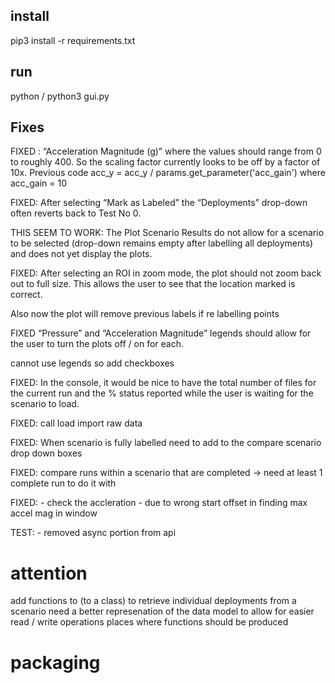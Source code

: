 ## install
pip3 install -r requirements.txt

## run
python / python3 gui.py

## Fixes


FIXED : “Acceleration Magnitude (g)” where the values should range from 0 to roughly 400. So the scaling factor currently looks to be off by a factor of 10x.
Previous code acc_y = acc_y / params.get_parameter('acc_gain') where acc_gain = 10

FIXED: After selecting “Mark as Labeled” the “Deployments” drop-down often reverts back to Test No 0.

THIS SEEM TO WORK: The Plot Scenario Results do not allow for a scenario to be selected (drop-down remains empty after labelling all deployments) and does not yet display the plots.

FIXED: After selecting an ROI in zoom mode, the plot should not zoom back out to full size. This allows the user to see that the location marked is correct.

Also now the plot will remove previous labels if re labelling points


FIXED “Pressure” and “Acceleration Magnitude” legends should allow for the user to turn the plots off / on for each.

cannot use legends so add checkboxes

FIXED: In the console, it would be nice to have the total number of files for the current run and the % status reported while the user is waiting for the scenario to load.

FIXED: call load import raw data 

FIXED: When scenario is fully labelled need to add to the compare scenario drop down boxes

FIXED: compare runs within a scenario that are completed -> need at least 1 complete run to do it with

FIXED: - check the accleration - due to wrong start offset in finding max accel mag in window

TEST: - removed async portion from api


# attention
add functions to (to a class) to retrieve individual deployments from a scenario
need a better represenation of the data model to allow for easier read / write operations
places where functions should be produced

# packaging 